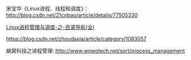 宋宝华《Linux进程、线程和调度》：http://blog.csdn.net/21cnbao/article/details/77505330

[Linux进程管理与调度-之-目录导航(全)](http://blog.csdn.net/gatieme/article/details/51456569)

https://blog.csdn.net/zhoudaxia/article/category/1083057

蜗窝科技之进程管理: http://www.wowotech.net/sort/process_management